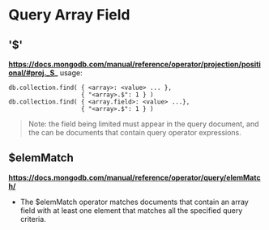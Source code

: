 # Query Array Field
## '$'
**https://docs.mongodb.com/manual/reference/operator/projection/positional/#proj._S_**
usage: 
```
db.collection.find( { <array>: <value> ... },
                    { "<array>.$": 1 } )
db.collection.find( { <array.field>: <value> ...},
                    { "<array>.$": 1 } )
```
> Note: the <array> field being limited must appear in the query document, and the <value> can be documents that contain query operator expressions.
## $elemMatch 
**https://docs.mongodb.com/manual/reference/operator/query/elemMatch/**
- The $elemMatch operator matches documents that contain an array field with at least one element that matches all the specified query criteria.